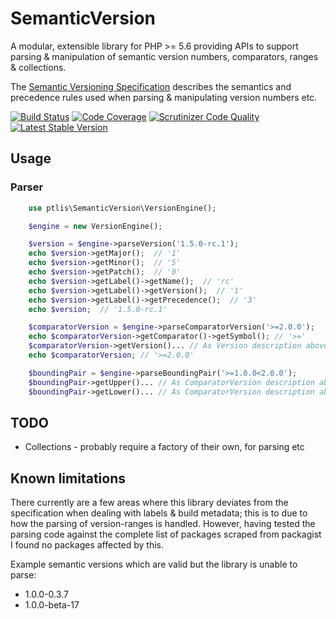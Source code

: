 # SemanticVersion

A modular, extensible library for PHP >= 5.6 providing APIs to support parsing & manipulation of semantic version numbers, comparators, ranges & collections.

The [Semantic Versioning Specification](http://semver.org/) describes the semantics and precedence rules used when parsing & manipulating version numbers etc.

[![Build Status](https://travis-ci.org/ptlis/semantic-version.png?branch=master)](https://travis-ci.org/ptlis/semantic-version) [![Code Coverage](https://scrutinizer-ci.com/g/ptlis/semantic-version/badges/coverage.png?b=master)](https://scrutinizer-ci.com/g/ptlis/semantic-version/?branch=master) [![Scrutinizer Code Quality](https://scrutinizer-ci.com/g/ptlis/semantic-version/badges/quality-score.png?b=master)](https://scrutinizer-ci.com/g/ptlis/semantic-version/?branch=master) [![Latest Stable Version](https://poser.pugx.org/ptlis/semantic-version/v/stable.png)](https://packagist.org/packages/ptlis/semantic-version)

## Usage

### Parser

```php
    use ptlis\SemanticVersion\VersionEngine();

    $engine = new VersionEngine();

    $version = $engine->parseVersion('1.5.0-rc.1');
    echo $version->getMajor();  // '1'
    echo $version->getMinor();  // '5'
    echo $version->getPatch();  // '0'
    echo $version->getLabel()->getName();  // 'rc'
    echo $version->getLabel()->getVersion();  // '1'
    echo $version->getLabel()->getPrecedence();  // '3'
    echo $version;  // '1.5.0-rc.1'

    $comparatorVersion = $engine->parseComparatorVersion('>=2.0.0');
    echo $comparatorVersion->getComparator()->getSymbol(); // '>='
    $comparatorVersion->getVersion()... // As Version description above
    echo $comparatorVersion; // '>=2.0.0'

    $boundingPair = $engine->parseBoundingPair('>=1.0.0<2.0.0');
    $boundingPair->getUpper()... // As ComparatorVersion description above
    $boundingPair->getLower()... // As ComparatorVersion description above
```

## TODO

* Collections - probably require a factory of their own, for parsing etc

## Known limitations

There currently are a few areas where this library deviates from the specification when dealing with labels & build metadata; this is to due to how the parsing of version-ranges is handled. However, having tested the parsing code against the complete list of packages scraped from packagist I found no packages affected by this.

Example semantic versions which are valid but the library is unable to parse:

* 1.0.0-0.3.7
* 1.0.0-beta-17

